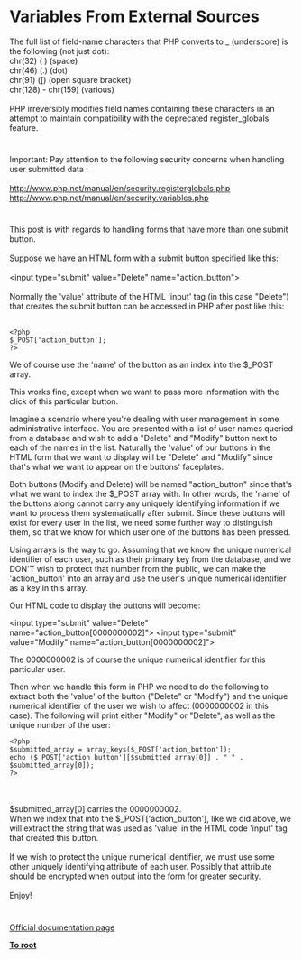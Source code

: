 # Variables From External Sources



The full list of field-name characters that PHP converts to _ (underscore) is the following (not just dot):<br>chr(32) ( ) (space)<br>chr(46) (.) (dot)<br>chr(91) ([) (open square bracket)<br>chr(128) - chr(159) (various)<br><br>PHP irreversibly modifies field names containing these characters in an attempt to maintain compatibility with the deprecated register_globals feature.  

#

Important:  Pay attention to the following security concerns when handling user submitted  data :<br><br>http://www.php.net/manual/en/security.registerglobals.php<br>http://www.php.net/manual/en/security.variables.php  

#

This post is with regards to handling forms that have more than one submit button.<br><br>Suppose we have an HTML form with a submit button specified like this:<br><br>&lt;input type="submit" value="Delete" name="action_button"&gt;<br><br>Normally the &apos;value&apos; attribute of the HTML &apos;input&apos; tag (in this case "Delete") that creates the submit button can be accessed in PHP after post like this:<br><br>

```
<?php
$_POST['action_button'];
?>
```


We of course use the 'name' of the button as an index into the $_POST array.

This works fine, except when we want to pass more information with the click of this particular button.

Imagine a scenario where you're dealing with user management in some administrative interface.  You are presented with a list of user names queried from a database and wish to add a "Delete" and "Modify" button next to each of the names in the list.  Naturally the 'value' of our buttons in the HTML form that we want to display will be "Delete" and "Modify" since that's what we want to appear on the buttons' faceplates.

Both buttons (Modify and Delete) will be named "action_button" since that's what we want to index the $_POST array with.  In other words, the 'name' of the buttons along cannot carry any uniquely identifying information if we want to process them systematically after submit. Since these buttons will exist for every user in the list, we need some further way to distinguish them, so that we know for which user one of the buttons has been pressed.

Using arrays is the way to go.  Assuming that we know the unique numerical identifier of each user, such as their primary key from the database, and we DON'T wish to protect that number from the public, we can make the 'action_button' into an array and use the user's unique numerical identifier as a key in this array.

Our HTML code to display the buttons will become:

&lt;input type="submit" value="Delete" name="action_button[0000000002]"&gt;
&lt;input type="submit" value="Modify" name="action_button[0000000002]"&gt;

The 0000000002 is of course the unique numerical identifier for this particular user.

Then when we handle this form in PHP we need to do the following to extract both the 'value' of the button ("Delete" or "Modify") and the unique numerical identifier of the user we wish to affect (0000000002 in this case). The following will print either "Modify" or "Delete", as well as the unique number of the user:



```
<?php
$submitted_array = array_keys($_POST['action_button']);
echo ($_POST['action_button'][$submitted_array[0]] . " " . $submitted_array[0]);
?>
```
<br><br>$submitted_array[0] carries the 0000000002.<br>When we index that into the $_POST[&apos;action_button&apos;], like we did above, we will extract the string that was used as &apos;value&apos; in the HTML code &apos;input&apos; tag that created this button.<br><br>If we wish to protect the unique numerical identifier, we must use some other uniquely identifying attribute of each user. Possibly that attribute should be encrypted when output into the form for greater security.<br><br>Enjoy!  

#

[Official documentation page](https://www.php.net/manual/en/language.variables.external.php)

**[To root](/README.md)**